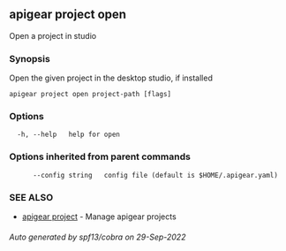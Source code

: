 ## apigear project open

Open a project in studio

### Synopsis

Open the given project in the desktop studio, if installed

```
apigear project open project-path [flags]
```

### Options

```
  -h, --help   help for open
```

### Options inherited from parent commands

```
      --config string   config file (default is $HOME/.apigear.yaml)
```

### SEE ALSO

* [apigear project](apigear_project.md)	 - Manage apigear projects

###### Auto generated by spf13/cobra on 29-Sep-2022
